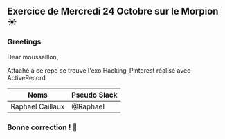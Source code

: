 ## Exercice de Mercredi 24 Octobre sur le Morpion :sunny: 
### Greetings
<p>Dear moussaillon,</p>
<p>Attaché à ce repo se trouve l'exo Hacking_Pinterest réalisé avec ActiveRecord</strong></p>

Noms | Pseudo Slack
------------ | -------------
Raphael Caillaux| @Raphael

### Bonne correction ! :poop:
